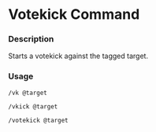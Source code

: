 # Votekick Command

### Description

Starts a votekick against the tagged target.

### Usage

`/vk @target`

`/vkick @target`

`/votekick @target`
